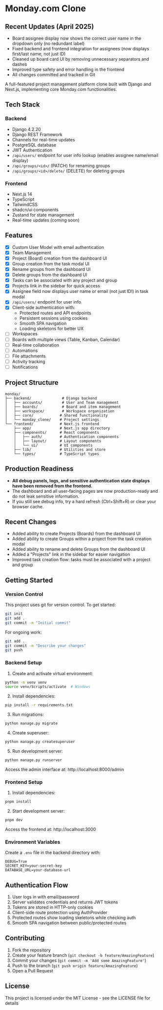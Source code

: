 # Monday.com Clone

## Recent Updates (April 2025)
- Board assignee display now shows the correct user name in the dropdown only (no redundant label)
- Fixed backend and frontend integration for assignees (now displays first/last name, not just ID)
- Cleaned up board card UI by removing unnecessary separators and dashes
- Improved type safety and error handling in the frontend
- All changes committed and tracked in Git

A full-featured project management platform clone built with Django and Next.js, implementing core Monday.com functionalities.

## Tech Stack

### Backend
- Django 4.2.20
- Django REST Framework
- Channels for real-time updates
- PostgreSQL database
- JWT Authentication
- `/api/users/` endpoint for user info lookup (enables assignee name/email display)
- `/api/groups/<id>/` (PATCH) for renaming groups
- `/api/groups/<id>/delete/` (DELETE) for deleting groups

### Frontend
- Next.js 14
- TypeScript
- TailwindCSS
- shadcn/ui components
- Zustand for state management
- Real-time updates (coming soon)

## Features

- [x] Custom User Model with email authentication
- [x] Team Management
- [x] Project (Board) creation from the dashboard UI
- [x] Group creation from the task modal UI
- [x] Rename groups from the dashboard UI
- [x] Delete groups from the dashboard UI
- [x] Tasks can be associated with any project and group
- [x] Projects link in the sidebar for quick access
- [x] Assignee field now displays user name or email (not just ID!) in task modal
- [x] `/api/users/` endpoint for user info
- [x] Client-side authentication with:
  - Protected routes and API endpoints
  - Persistent sessions using cookies
  - Smooth SPA navigation
  - Loading skeletons for better UX
- [ ] Workspaces
- [ ] Boards with multiple views (Table, Kanban, Calendar)
- [ ] Real-time collaboration
- [ ] Automations
- [ ] File attachments
- [ ] Activity tracking
- [ ] Notifications

## Project Structure

```
monday/
├── backend/              # Django backend
│   ├── accounts/         # User and Team management
│   ├── boards/           # Board and item management
│   ├── workspace/        # Workspace organization
│   ├── core/            # Shared functionality
│   └── monday_clone/    # Project settings
└── frontend/            # Next.js frontend
    ├── app/             # Next.js app directory
    ├── components/      # React components
    │   ├── auth/        # Authentication components
    │   ├── layout/      # Layout components
    │   └── ui/          # UI components
    ├── lib/             # Utilities and store
    └── types/           # TypeScript types
```

## Production Readiness

- **All debug panels, logs, and sensitive authentication state displays have been removed from the frontend.**
- The dashboard and all user-facing pages are now production-ready and do not leak sensitive information.
- If you still see debug info, try a hard refresh (Ctrl+Shift+R) or clear your browser cache.

## Recent Changes

- Added ability to create Projects (Boards) from the dashboard UI
- Added ability to create Groups within a project from the task creation modal
- Added ability to rename and delete Groups from the dashboard UI
- Added a "Projects" link in the sidebar for easier navigation
- Improved task creation flow: tasks must be associated with a project and group

## Getting Started

### Version Control

This project uses git for version control. To get started:

```bash
git init
git add .
git commit -m "Initial commit"
```

For ongoing work:
```bash
git add .
git commit -m "Describe your changes"
git push
```

### Backend Setup

1. Create and activate virtual environment:
```bash
python -m venv venv
source venv/Scripts/activate  # Windows
```

2. Install dependencies:
```bash
pip install -r requirements.txt
```

3. Run migrations:
```bash
python manage.py migrate
```

4. Create superuser:
```bash
python manage.py createsuperuser
```

5. Run development server:
```bash
python manage.py runserver
```

Access the admin interface at: http://localhost:8000/admin

### Frontend Setup

1. Install dependencies:
```bash
pnpm install
```

2. Start development server:
```bash
pnpm dev
```

Access the frontend at: http://localhost:3000

### Environment Variables

Create a `.env` file in the backend directory with:

```
DEBUG=True
SECRET_KEY=your-secret-key
DATABASE_URL=your-database-url
```

## Authentication Flow

1. User logs in with email/password
2. Server validates credentials and returns JWT tokens
3. Tokens are stored in HTTP-only cookies
4. Client-side route protection using AuthProvider
5. Protected routes show loading skeletons while checking auth
6. Smooth SPA navigation between public/protected routes

## Contributing

1. Fork the repository
2. Create your feature branch (`git checkout -b feature/AmazingFeature`)
3. Commit your changes (`git commit -m 'Add some AmazingFeature'`)
4. Push to the branch (`git push origin feature/AmazingFeature`)
5. Open a Pull Request

## License

This project is licensed under the MIT License - see the LICENSE file for details
